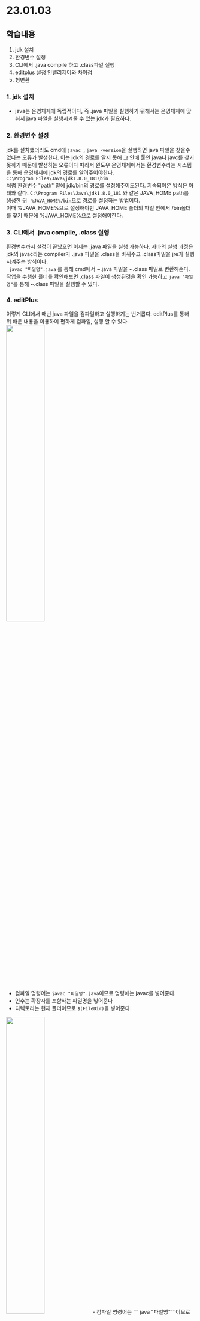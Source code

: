 # 23.01.03

## 학습내용
1. jdk 설치
2. 환경변수 설정
3. CLI에서 .java compile 하고 .class파일 실행
4. editplus 설정 인텔리제이와 차이점
5. 형변환


### 1. jdk 설치
- java는 운영체제에 독립적이다, 즉 .java 파일을 실행하기 위해서는 운영체제에 맞춰서 java 파일을 실행시켜줄 수 있는 jdk가 필요하다.


### 2. 환경변수 설정
jdk를 설치했더라도 cmd에 ```javac ```, ```java -version```을 실행하면 java 파일을 찾을수 없다는 오류가 발생한다.	
이는 jdk의 경로를 알지 못해 그 안에 툴인 java나 javc를 찾기 못하기 때문에 발생하는 오류이다 따라서 윈도우 운영체제에서는 환경변수라는 시스템을 통해 운영체제에 jdk의 경로를 알려주어야한다.		
``` C:\Program Files\Java\jdk1.8.0_181\bin ``` 		
처럼 환경변수 "path" 밑에 jdk/bin의 경로를 설정해주어도된다.
지속되어온 방식은 아래와 같다. 
``` C:\Program Files\Java\jdk1.8.0_181 ``` 와 같은 JAVA_HOME path를 생성한 뒤
``` %JAVA_HOME%/bin```으로 경로를 설정하는 방법이다.	 	
이때 %JAVA_HOME%으로 설정해야만 JAVA_HOME 폴더의 파일 안에서 /bin폴더를 찾기 때문에 %JAVA_HOME%으로 설정해야한다.


### 3. CLI에서 .java compile, .class 실행
환경변수까지 설정이 끝났으면 이제는 .java 파일을 실행 가능하다.
자바의 실행 과정은 jdk의 javac라는 compiler가 .java 파일을 .class을 바꿔주고 .class파일을 jre가 실행시켜주는 방식이다.	
``` javac "파일명".java``` 를 통해 cmd에서 ~.java 파일을 ~.class 파일로 변환해준다.	
작업을 수행한 폴더를 확인해보면 .class 파일이 생성된것을 확인 가능하고 ```java "파일명"```를 통해 ~.class 파일을 실행할 수 있다.


### 4. editPlus
이렇게 CLI에서 매번 java 파일을 컴파일하고 실행하기는 번거롭다.
editPlus를 통해 위 배운 내용을 이용하여 편하게 컴파일, 실행 할 수 있다.
<img width="45%" src="https://user-images.githubusercontent.com/115130757/210323018-260370fa-5a4b-4a08-8831-d0cceacbaf58.PNG"/>
- 컴파일 명령어는 ``` javac "파일명".java ```이므로 명령에는 javac를 넣어준다.
- 인수는 확장자를 포함하는 파일명을 넣어준다
- 디렉토리는 현재 폴더이므로 ```$(FileDir)```을 넣어준다
  
<img width="45%" src="https://user-images.githubusercontent.com/115130757/210323021-5a5a7008-41d4-47c2-9cdb-24ab2aa51ecf.PNG"/>
- 컴파일 명령어는 ``` java "파일명"```이므로 명령에는 java를 넣어준다.
- 인수는 확장자를 포함하지 않는 파일명을 넣어준다
- 디렉토리는 현재 폴더이므로 ```$(FileDir)```을 넣어준다

### 5. 형변환(연산자의 기본 연산 단위는 int이다)		
####5-1) 묵시적 형변환
- 데이터의 범위가 작은쪽에서 큰쪽으로의 변환은시스템에서 자동으로 일어난다, 데이터의 범위가 큰 쪽으로 변환이 일어난다.
ex) double d2 = (double) 201/2;
201을 double로 형변환 한 뒤 int와 연산을 하면 int를 double로 묵시적 형변환을 하여 100.5의 결과를 가진다

#### 5-2) 명시적 형변환
- 데이터의 범위가 큰쪽에서 작은쪽으로의 변환은 시스템이 자동으로 수행할 수 없고 사용자가 직접 변환해주어야한다
ex) byte b = (byte)(100 + 20);


### 용어 정리
1. sdk(software developement kit)  소프트웨어를 개발하기 위한 도구모음
2. java_home  jdk가 설치된 경로
3. javac  JDK에 포함된 도구로 .java 파일을 컴파일하여 바이트코드인 .class로 변경해준다
4. java.exe  .java를 실행시켜주는 프로그램
5. echo ~  폴더 이름을 터미널에 출력
6. echo %path%  해당 폴더안의 파일 목록을 출력 
7. CSV(Comma Separated Values) 데이터 단위들을 ,로 구분한 파일
8. snake case  단어와 단어 사이를 '_'로 구분한다, 일반적으로 대소문자를 구별하지 않을때는 snakecase를 사용한다
9. IDE(Integrated Development Environment)  통합개발환경, 공통된 개발자 툴을 하나의  GUI로 통합하여 어플리케이션을 개발하기위한 소프트웨어
10. UTF-8(Unicode Transformation Format)  전세계 모든 문자를 컴퓨터에서 일관되게 표현 할 수 있도록 설계된 표준 
11. ANSI(American National Standard Institution)  미국국립표준협회에서 정한 표준입출력 관련 규정
12. keyword  프로그래밍 언어에 미리 정의되어있는 단어(public, static)
13. identifier  프로그래머가 직접 정의해야하는 이름(변수명, 클래스명)

